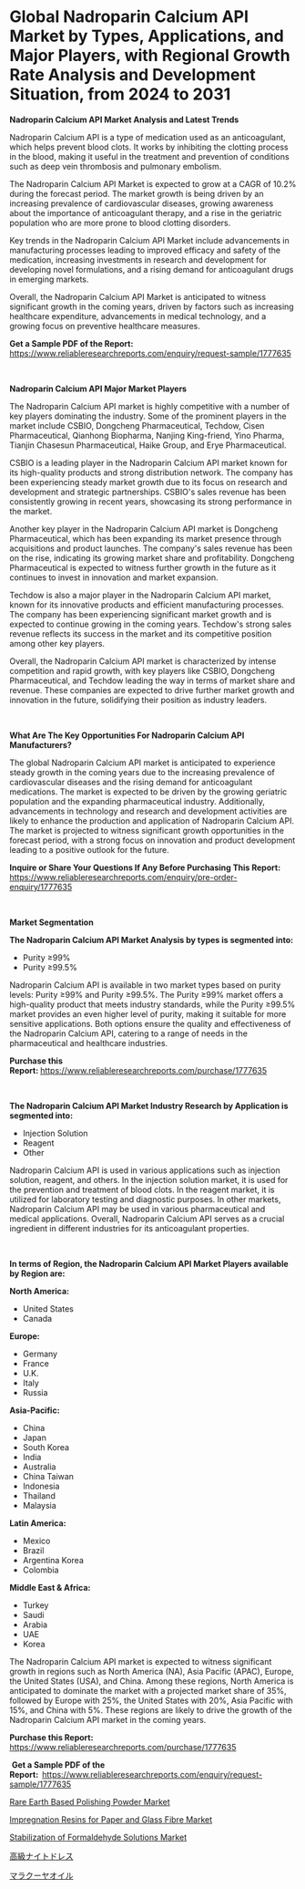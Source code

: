 <p><h1>Global Nadroparin Calcium API Market by Types, Applications, and Major Players, with Regional Growth Rate Analysis and Development Situation, from 2024 to 2031</h1></p><p><strong>Nadroparin Calcium API Market Analysis and Latest Trends</strong></p>
<p><p>Nadroparin Calcium API is a type of medication used as an anticoagulant, which helps prevent blood clots. It works by inhibiting the clotting process in the blood, making it useful in the treatment and prevention of conditions such as deep vein thrombosis and pulmonary embolism.</p><p>The Nadroparin Calcium API Market is expected to grow at a CAGR of 10.2% during the forecast period. The market growth is being driven by an increasing prevalence of cardiovascular diseases, growing awareness about the importance of anticoagulant therapy, and a rise in the geriatric population who are more prone to blood clotting disorders.</p><p>Key trends in the Nadroparin Calcium API Market include advancements in manufacturing processes leading to improved efficacy and safety of the medication, increasing investments in research and development for developing novel formulations, and a rising demand for anticoagulant drugs in emerging markets.</p><p>Overall, the Nadroparin Calcium API Market is anticipated to witness significant growth in the coming years, driven by factors such as increasing healthcare expenditure, advancements in medical technology, and a growing focus on preventive healthcare measures.</p></p>
<p><strong>Get a Sample PDF of the Report:&nbsp;</strong> <a href="https://www.reliableresearchreports.com/enquiry/request-sample/1777635">https://www.reliableresearchreports.com/enquiry/request-sample/1777635</a></p>
<p>&nbsp;</p>
<p><strong>Nadroparin Calcium API Major Market Players</strong></p>
<p><p>The Nadroparin Calcium API market is highly competitive with a number of key players dominating the industry. Some of the prominent players in the market include CSBIO, Dongcheng Pharmaceutical, Techdow, Cisen Pharmaceutical, Qianhong Biopharma, Nanjing King-friend, Yino Pharma, Tianjin Chasesun Pharmaceutical, Haike Group, and Erye Pharmaceutical.</p><p>CSBIO is a leading player in the Nadroparin Calcium API market known for its high-quality products and strong distribution network. The company has been experiencing steady market growth due to its focus on research and development and strategic partnerships. CSBIO's sales revenue has been consistently growing in recent years, showcasing its strong performance in the market.</p><p>Another key player in the Nadroparin Calcium API market is Dongcheng Pharmaceutical, which has been expanding its market presence through acquisitions and product launches. The company's sales revenue has been on the rise, indicating its growing market share and profitability. Dongcheng Pharmaceutical is expected to witness further growth in the future as it continues to invest in innovation and market expansion.</p><p>Techdow is also a major player in the Nadroparin Calcium API market, known for its innovative products and efficient manufacturing processes. The company has been experiencing significant market growth and is expected to continue growing in the coming years. Techdow's strong sales revenue reflects its success in the market and its competitive position among other key players.</p><p>Overall, the Nadroparin Calcium API market is characterized by intense competition and rapid growth, with key players like CSBIO, Dongcheng Pharmaceutical, and Techdow leading the way in terms of market share and revenue. These companies are expected to drive further market growth and innovation in the future, solidifying their position as industry leaders.</p></p>
<p>&nbsp;</p>
<p><strong>What Are The Key Opportunities For Nadroparin Calcium API Manufacturers?</strong></p>
<p><p>The global Nadroparin Calcium API market is anticipated to experience steady growth in the coming years due to the increasing prevalence of cardiovascular diseases and the rising demand for anticoagulant medications. The market is expected to be driven by the growing geriatric population and the expanding pharmaceutical industry. Additionally, advancements in technology and research and development activities are likely to enhance the production and application of Nadroparin Calcium API. The market is projected to witness significant growth opportunities in the forecast period, with a strong focus on innovation and product development leading to a positive outlook for the future.</p></p>
<p><strong>Inquire or Share Your Questions If Any Before Purchasing This Report:</strong> <a href="https://www.reliableresearchreports.com/enquiry/pre-order-enquiry/1777635">https://www.reliableresearchreports.com/enquiry/pre-order-enquiry/1777635</a></p>
<p>&nbsp;</p>
<p><strong>Market Segmentation</strong></p>
<p><strong>The Nadroparin Calcium API Market Analysis by types is segmented into:</strong></p>
<p><ul><li>Purity ≥99%</li><li>Purity ≥99.5%</li></ul></p>
<p><p>Nadroparin Calcium API is available in two market types based on purity levels: Purity ≥99% and Purity ≥99.5%. The Purity ≥99% market offers a high-quality product that meets industry standards, while the Purity ≥99.5% market provides an even higher level of purity, making it suitable for more sensitive applications. Both options ensure the quality and effectiveness of the Nadroparin Calcium API, catering to a range of needs in the pharmaceutical and healthcare industries.</p></p>
<p><strong>Purchase this Report:&nbsp;</strong><a href="https://www.reliableresearchreports.com/purchase/1777635">https://www.reliableresearchreports.com/purchase/1777635</a></p>
<p>&nbsp;</p>
<p><strong>The Nadroparin Calcium API Market Industry Research by Application is segmented into:</strong></p>
<p><ul><li>Injection Solution</li><li>Reagent</li><li>Other</li></ul></p>
<p><p>Nadroparin Calcium API is used in various applications such as injection solution, reagent, and others. In the injection solution market, it is used for the prevention and treatment of blood clots. In the reagent market, it is utilized for laboratory testing and diagnostic purposes. In other markets, Nadroparin Calcium API may be used in various pharmaceutical and medical applications. Overall, Nadroparin Calcium API serves as a crucial ingredient in different industries for its anticoagulant properties.</p></p>
<p>&nbsp;</p>
<p><strong>In terms of Region, the Nadroparin Calcium API Market Players available by Region are:</strong></p>
<p>
    <p> <strong> North America: </strong>
        <ul>
            <li>United States</li>
            <li>Canada</li>
        </ul>
        </p> 
    <p> <strong> Europe: </strong>
        <ul>
            <li>Germany</li>
            <li>France</li>
            <li>U.K.</li>
            <li>Italy</li>
            <li>Russia</li>
        </ul>
        </p> 
    <p> <strong> Asia-Pacific: </strong>
        <ul>
            <li>China</li>
            <li>Japan</li>
            <li>South Korea</li>
            <li>India</li>
            <li>Australia</li>
            <li>China Taiwan</li>
            <li>Indonesia</li>
            <li>Thailand</li>
            <li>Malaysia</li>
        </ul>
        </p> 
    <p> <strong> Latin America: </strong>
        <ul>
            <li>Mexico</li>
            <li>Brazil</li>
            <li>Argentina Korea</li>
            <li>Colombia</li>
        </ul>
        </p> 
    <p> <strong> Middle East & Africa: </strong>
        <ul>
            <li>Turkey</li>
            <li>Saudi</li>
            <li>Arabia</li>
            <li>UAE</li>
            <li>Korea</li>
        </ul>
    </p>
    </p>
<p><p>The Nadroparin Calcium API market is expected to witness significant growth in regions such as North America (NA), Asia Pacific (APAC), Europe, the United States (USA), and China. Among these regions, North America is anticipated to dominate the market with a projected market share of 35%, followed by Europe with 25%, the United States with 20%, Asia Pacific with 15%, and China with 5%. These regions are likely to drive the growth of the Nadroparin Calcium API market in the coming years.</p></p>
<p><strong>Purchase this Report: </strong><a href="https://www.reliableresearchreports.com/purchase/1777635">https://www.reliableresearchreports.com/purchase/1777635</a></p>
<p>&nbsp;<strong>Get a Sample PDF of the Report:&nbsp;&nbsp;</strong><a href="https://www.reliableresearchreports.com/enquiry/request-sample/1777635">https://www.reliableresearchreports.com/enquiry/request-sample/1777635</a></p>
<p><strong></strong></p>
<p><p><a href="https://github.com/Sarissaschmalingtr6fz2739/Market-Research-Report-List-1/blob/main/rare-earth-based-polishing-powder-market.md">Rare Earth Based Polishing Powder Market</a></p><p><a href="https://issuu.com/reportprime-2/docs/impregnation-resins-for-paper-and-glass-fibre-mark">Impregnation Resins for Paper and Glass Fibre Market</a></p><p><a href="https://issuu.com/reportprime-2/docs/stabilization-of-formaldehyde-solutions-market-siz">Stabilization of Formaldehyde Solutions Market</a></p><p><a href="https://github.com/oafhukehf4709715/Market-Research-Report-List-1/blob/main/1353329856.md">高級ナイトドレス</a></p><p><a href="https://github.com/dzy793153605/Market-Research-Report-List-1/blob/main/3278010857.md">マラクーヤオイル</a></p></p>